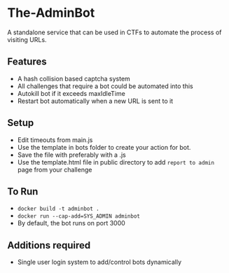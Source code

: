 # The-AdminBot
A standalone service that can be used in CTFs to automate the process of visiting URLs. 


## Features
 - A hash collision based captcha system
 - All challenges that require a bot could be automated into this
 - Autokill bot if it exceeds maxIdleTime
 - Restart bot automatically when a new URL is sent to it


## Setup
 - Edit timeouts from main.js
 - Use the template in bots folder to create your action for bot.
 - Save the file with preferably with a <random string>.js
 - Use the template.html file in public directory to add `report to admin` page from your challenge 


## To Run
 - `docker build -t adminbot .`
 - `docker run --cap-add=SYS_ADMIN adminbot`
 - By default, the bot runs on port 3000


 ## Additions required
 - Single user login system to add/control bots dynamically
